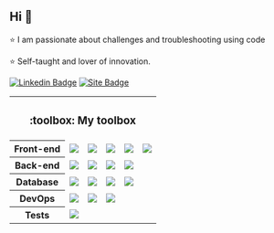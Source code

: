 ## Hi 👋

:star: I am passionate about challenges and troubleshooting using code

:star: Self-taught and lover of innovation.

[![Linkedin Badge](https://img.shields.io/badge/-Messias%20Martins-blue?style=for-the-badge&logo=Linkedin&logoColor=white&link=https://www.linkedin.com/in/messias-martins/)](https://www.linkedin.com/in/messias-martins/) [![Site Badge](https://img.shields.io/badge/-Portfolio-darkcyan?style=for-the-badge&icon=web&logoColor=white&link=https://martinsmessias.github.io/)](https://martinsmessias.github.io/)

<table>
    <tr><th colspan="6"><h3>:toolbox: My toolbox</h3></th></tr>
    <tr>
      <th>Front-end</th>
      <td><img src="https://img.shields.io/static/v1?label=&message=React&color=blue&style=for-the-badge&logo=react&logoColor=white" /></td>
      <td><img src="https://img.shields.io/static/v1?label=&message=HTML5&color=orange&style=for-the-badge&logo=html5&logoColor=white" /></td>
      <td><img src="https://img.shields.io/static/v1?label=&message=CSS3&color=blue&style=for-the-badge&logo=css3&logoColor=white" /></td>
      <td><img src="https://img.shields.io/static/v1?label=&message=JavaScript&color=yellow&style=for-the-badge&logo=javascript&logoColor=white" /></td>
      <td><img src="https://img.shields.io/static/v1?label=&message=Typescript&color=blue&style=for-the-badge&logo=Typescript&logoColor=white" /></td>
    </tr>
    <tr>
      <th>Back-end</th>
      <td><img src="https://img.shields.io/static/v1?label=&message=Django&color=darkgreen&style=for-the-badge&logo=django&logoColor=white" /></td>
      <td><img src="https://img.shields.io/static/v1?label=&message=Python&color=blue&style=for-the-badge&logo=python&logoColor=white" /></td>
      <td><img src="https://img.shields.io/static/v1?label=&message=Node.JS&color=darkgreen&style=for-the-badge&logo=node.js&logoColor=white" /></td>
      <td><img src="https://img.shields.io/static/v1?label=&message=Typescript&color=blue&style=for-the-badge&logo=Typescript&logoColor=white" /></td>
    </tr>
   <tr>
      <th>Database</th>
      <td><img src="https://img.shields.io/static/v1?label=&message=MySQL&color=gray&style=for-the-badge&logo=mysql&logoColor=white" /></td>
      <td><img src="https://img.shields.io/static/v1?label=&message=MongoDB&color=darkgreen&style=for-the-badge&logo=mongodb&logoColor=white" /></td>
      <td><img src="https://img.shields.io/static/v1?label=&message=PostgreSQL&color=blue&style=for-the-badge&logo=postgresql&logoColor=white" /></td>
      <td><img src="https://img.shields.io/static/v1?label=&message=Redis&color=darkred&style=for-the-badge&logo=redis&logoColor=white" /></td>
   </tr>
   <tr>
      <th>DevOps</th>
      <td><img src="https://img.shields.io/static/v1?label=&message=Git&color=orange&style=for-the-badge&logo=git&logoColor=white" /></td>
      <td><img src="https://img.shields.io/static/v1?label=&message=Docker&color=blue&style=for-the-badge&logo=docker&logoColor=white" /></td>
      <td><img src="https://img.shields.io/static/v1?label=&message=AWS&color=darkorange&style=for-the-badge&logo=amazon-aws&logoColor=white" /></td>
   </tr>
    <tr>
      <th>Tests</th>
      <td><img src="https://img.shields.io/static/v1?label=&message=Getting%20data%20...&color=white&style=for-the-badge&logo=loading&logoColor=white" /></td>
   </tr>
</table>
